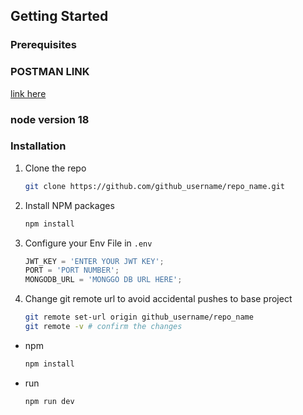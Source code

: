 <!-- GETTING STARTED -->
## Getting Started

### Prerequisites
### POSTMAN LINK
<a href="https://orange-equinox-800114.postman.co/workspace/public_workspace~8c6ae079-e0b2-4859-934e-2ad462966af6/collection/27103203-1036a8ab-cdfe-463a-8bcc-c4d76465cf9b?action=share&creator=27103203&active-environment=27103203-95a19dec-eef4-476d-acb2-cd304337b5da">link here </a>
### node version 18

### Installation
1. Clone the repo
   ```sh
   git clone https://github.com/github_username/repo_name.git
   ```
2. Install NPM packages
   ```sh
   npm install
   ```
3. Configure your Env File in `.env`
   ```js
   JWT_KEY = 'ENTER YOUR JWT KEY';
   PORT = 'PORT NUMBER';
   MONGODB_URL = 'MONGGO DB URL HERE';
   ```
4. Change git remote url to avoid accidental pushes to base project
   ```sh
   git remote set-url origin github_username/repo_name
   git remote -v # confirm the changes
   ```

* npm
  ```sh
  npm install
  ```
* run
  ```sh
  npm run dev
  ```
